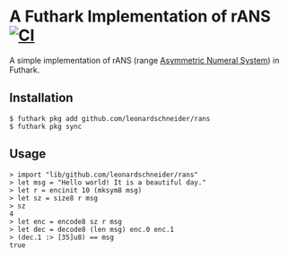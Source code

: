 # A Futhark Implementation of rANS [![CI](https://github.com/leonardschneider/rans/workflows/CI/badge.svg)](https://github.com/leonardschneider/rans/actions)

A simple implementation of rANS (range [Asymmetric Numeral System](https://en.wikipedia.org/wiki/Asymmetric_numeral_systems)) in Futhark.

## Installation

```
$ futhark pkg add github.com/leonardschneider/rans
$ futhark pkg sync
```

## Usage

```
> import "lib/github.com/leonardschneider/rans"
> let msg = "Hello world! It is a beautiful day."
> let r = encinit 10 (mksym8 msg)
> let sz = size8 r msg
> sz
4
> let enc = encode8 sz r msg
> let dec = decode8 (len msg) enc.0 enc.1
> (dec.1 :> [35]u8) == msg
true
```
